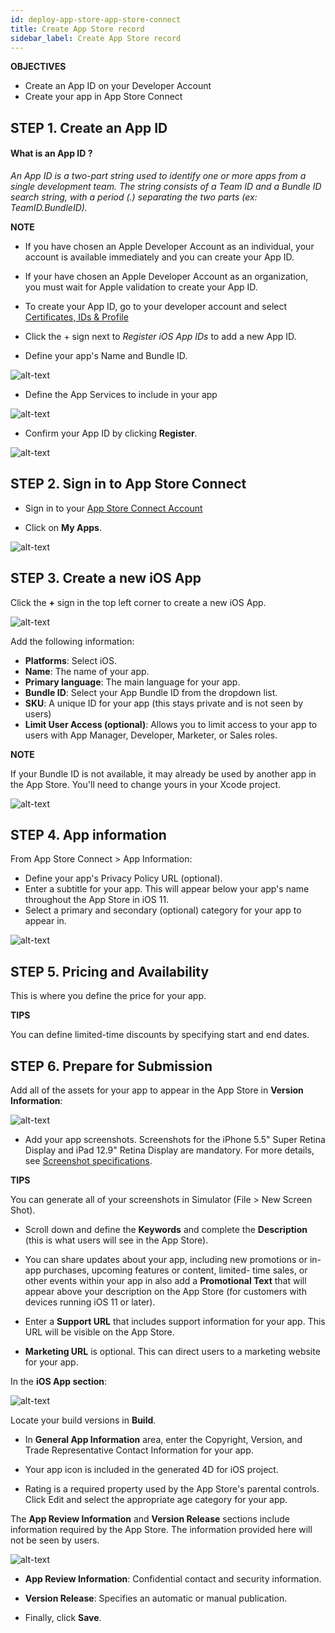 ```yaml
---
id: deploy-app-store-app-store-connect
title: Create App Store record
sidebar_label: Create App Store record
---
```


<div markdown="1" class = "objectives">
<b>OBJECTIVES</b>

* Create an App ID on your Developer Account
* Create your app in App Store Connect
</div>


## STEP 1. Create an App ID

#### What is an App ID ?

<i>An App ID is a two-part string used to identify one or more apps from a single development team. The string consists of a Team ID and a Bundle ID search string, with a period (.) separating the two parts (ex: TeamID.BundleID).</i>

<div markdown="1" class = "tips">
<b>NOTE</b>
 
* If you have chosen an Apple Developer Account as an individual, your account is available immediately and you can create your App ID.

* If your have chosen an Apple Developer Account as an organization, you must wait for Apple validation to create your App ID.
</div>

* To create your App ID, go to your developer account and select [Certificates, IDs & Profile](https://developer.apple.com/account/ios/identifier/bundle)

* Click the + sign next to <i>Register iOS App IDs</i> to add a new App ID. 

* Define your app's Name and Bundle ID. 

![alt-text](assets/deploy-app-store/Developer-account-App-ID.png)


* Define the App Services to include in your app

![alt-text](assets/deploy-app-store/App-Services-to-include.png)

* Confirm your App ID by clicking <b>Register</b>.

![alt-text](assets/deploy-app-store/Confirm-App-ID.png)


## STEP 2. Sign in to App Store Connect

* Sign in to your [App Store Connect Account](https://appstoreconnect.apple.com)

* Click on <b>My Apps</b>.

![alt-text](assets/deploy-app-store/App-Store-Connect-home-page.png)

## STEP 3. Create a new iOS App

Click the <b>+</b> sign in the top left corner to create a new iOS App. 

![alt-text](assets/deploy-app-store/Create-new-iOS-App.png)


Add the following information:

* <b>Platforms</b>: Select iOS.
* <b>Name</b>: The name of your app.
* <b>Primary language</b>: The main language for your app.
* <b>Bundle ID</b>: Select your App Bundle ID from the dropdown list.
* <b>SKU</b>: A unique ID for your app (this stays private and is not seen by users)
* <b>Limit User Access (optional)</b>: Allows you to limit access to your app to users with App Manager, Developer, Marketer, or Sales roles.

<div markdown="1" class = "tips">
<b>NOTE</b>

If your Bundle ID is not available, it may already be used by another app in the App Store. You'll need to change yours in your Xcode project.
</div>

![alt-text](assets/deploy-app-store/Change-BundleID-Xcode-Project.png)


## STEP 4. App information

From App Store Connect > App Information:
* Define your app's Privacy Policy URL (optional).
* Enter a subtitle for your app. This will appear below your app's name throughout the App Store in iOS 11.
* Select a primary and secondary (optional) category for your app to appear in.


![alt-text](assets/deploy-app-store/App-Store-Connect-app-information.png)

## STEP 5. Pricing and Availability

This is where you define the price for your app.


<div markdown="1" class = "tips">
<b>TIPS</b>

You can define limited-time discounts by specifying start and end dates.

</div>

## STEP 6. Prepare for Submission

Add all of the assets for your app to appear in the App Store in <b>Version Information</b>:

![alt-text](assets/deploy-app-store/Prepare-for-submission-screenshot-description.png)

* Add your app screenshots. Screenshots for the iPhone 5.5" Super Retina Display and iPad 12.9" Retina Display are mandatory. For more details, see [Screenshot specifications](https://help.apple.com/app-store-connect/#/devd274dd925).

<div markdown="1" class = "tips">
<b>TIPS</b>

You can generate all of your screenshots in Simulator (File > New Screen Shot).

</div>


* Scroll down and define the <b>Keywords</b> and complete the <b>Description</b> (this is what users will see in the App Store).

* You can share updates about your app, including new promotions or in-app purchases, upcoming features or content, limited- time sales, or other events within your app in also add a <b>Promotional Text</b> that will appear above your description on the App Store (for customers with devices running iOS 11 or later).

* Enter a <b>Support URL</b> that includes support information for your app. This URL will be visible on the App Store.

* <b>Marketing URL</b> is optional. This can direct users to a marketing website for your app.	


In the <b>iOS App section</b>:

![alt-text](assets/deploy-app-store/Prepare-for-submission-build-icon.png)

Locate your build versions in <b>Build</b>.

* In <b>General App Information</b> area, enter the Copyright, Version, and Trade Representative Contact Information for your app.

* Your app icon is included in the generated 4D for iOS project.

* Rating is a required property used by the App Store's parental controls. Click Edit and select the appropriate age category for your app.

The <b>App Review Information</b> and <b>Version Release</b> sections include information required by the App Store. The information provided here will not be seen by users.

![alt-text](assets/deploy-app-store/Prepare-for-submission-review-information.png)

* <b>App Review Information</b>: Confidential contact and security information. 
* <b>Version Release</b>: Specifies an automatic or manual publication.


* Finally, click <b>Save</b>.






